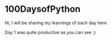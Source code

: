 # 100DaysofPython

Hi, I will be sharing my learnings of each day here

Day 1 was quite productive as you can see ;)
